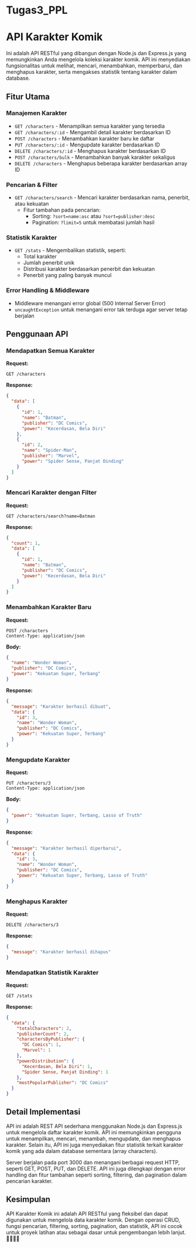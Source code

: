 # Tugas3_PPL

# API Karakter Komik

Ini adalah API RESTful yang dibangun dengan Node.js dan Express.js yang memungkinkan Anda mengelola koleksi karakter komik. API ini menyediakan fungsionalitas untuk melihat, mencari, menambahkan, memperbarui, dan menghapus karakter, serta mengakses statistik tentang karakter dalam database.

## Fitur Utama

### Manajemen Karakter
- `GET /characters` - Menampilkan semua karakter yang tersedia
- `GET /characters/:id` - Mengambil detail karakter berdasarkan ID
- `POST /characters` - Menambahkan karakter baru ke daftar
- `PUT /characters/:id` - Mengupdate karakter berdasarkan ID
- `DELETE /characters/:id` - Menghapus karakter berdasarkan ID
- `POST /characters/bulk` - Menambahkan banyak karakter sekaligus
- `DELETE /characters` - Menghapus beberapa karakter berdasarkan array ID

### Pencarian & Filter
- `GET /characters/search` - Mencari karakter berdasarkan nama, penerbit, atau kekuatan
  - Fitur tambahan pada pencarian:
    - Sorting: `?sort=name:asc` atau `?sort=publisher:desc`
    - Pagination: `?limit=5` untuk membatasi jumlah hasil

### Statistik Karakter
- `GET /stats` - Mengembalikan statistik, seperti:
  - Total karakter
  - Jumlah penerbit unik
  - Distribusi karakter berdasarkan penerbit dan kekuatan
  - Penerbit yang paling banyak muncul

### Error Handling & Middleware
- Middleware menangani error global (500 Internal Server Error)
- `uncaughtException` untuk menangani error tak terduga agar server tetap berjalan

## Penggunaan API

### Mendapatkan Semua Karakter

**Request:**
```
GET /characters
```

**Response:**
```json
{
  "data": [
    {
      "id": 1,
      "name": "Batman",
      "publisher": "DC Comics",
      "power": "Kecerdasan, Bela Diri"
    },
    {
      "id": 2,
      "name": "Spider-Man",
      "publisher": "Marvel",
      "power": "Spider Sense, Panjat Dinding"
    }
  ]
}
```

### Mencari Karakter dengan Filter

**Request:**
```
GET /characters/search?name=Batman
```

**Response:**
```json
{
  "count": 1,
  "data": [
    {
      "id": 1,
      "name": "Batman",
      "publisher": "DC Comics",
      "power": "Kecerdasan, Bela Diri"
    }
  ]
}
```

### Menambahkan Karakter Baru

**Request:**
```
POST /characters
Content-Type: application/json
```

**Body:**
```json
{
  "name": "Wonder Woman",
  "publisher": "DC Comics",
  "power": "Kekuatan Super, Terbang"
}
```

**Response:**
```json
{
  "message": "Karakter berhasil dibuat",
  "data": {
    "id": 3,
    "name": "Wonder Woman",
    "publisher": "DC Comics",
    "power": "Kekuatan Super, Terbang"
  }
}
```

### Mengupdate Karakter

**Request:**
```
PUT /characters/3
Content-Type: application/json
```

**Body:**
```json
{
  "power": "Kekuatan Super, Terbang, Lasso of Truth"
}
```

**Response:**
```json
{
  "message": "Karakter berhasil diperbarui",
  "data": {
    "id": 3,
    "name": "Wonder Woman",
    "publisher": "DC Comics",
    "power": "Kekuatan Super, Terbang, Lasso of Truth"
  }
}
```

### Menghapus Karakter

**Request:**
```
DELETE /characters/3
```

**Response:**
```json
{
  "message": "Karakter berhasil dihapus"
}
```

### Mendapatkan Statistik Karakter

**Request:**
```
GET /stats
```

**Response:**
```json
{
  "data": {
    "totalCharacters": 2,
    "publisherCount": 2,
    "charactersByPublisher": {
      "DC Comics": 1,
      "Marvel": 1
    },
    "powerDistribution": {
      "Kecerdasan, Bela Diri": 1,
      "Spider Sense, Panjat Dinding": 1
    },
    "mostPopularPublisher": "DC Comics"
  }
}
```

## Detail Implementasi

API ini adalah REST API sederhana menggunakan Node.js dan Express.js untuk mengelola daftar karakter komik. API ini memungkinkan pengguna untuk menampilkan, mencari, menambah, mengupdate, dan menghapus karakter. Selain itu, API ini juga menyediakan fitur statistik terkait karakter komik yang ada dalam database sementara (array characters).

Server berjalan pada port 3000 dan menangani berbagai request HTTP, seperti GET, POST, PUT, dan DELETE. API ini juga dilengkapi dengan error handling dan fitur tambahan seperti sorting, filtering, dan pagination dalam pencarian karakter.


## Kesimpulan

API Karakter Komik ini adalah API RESTful yang fleksibel dan dapat digunakan untuk mengelola data karakter komik. Dengan operasi CRUD, fungsi pencarian, filtering, sorting, pagination, dan statistik, API ini cocok untuk proyek latihan atau sebagai dasar untuk pengembangan lebih lanjut. 🦸‍♂️🦸‍♀️

